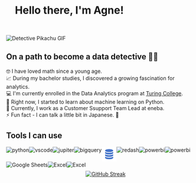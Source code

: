<div id="user-content-toc">
  <ul align="left" style="list-style: none;">
    <summary>
      <h1> Hello there, I'm Agne!</h1> <br>
    </summary>
  </ul>
</div>

![Detective Pikachu GIF](https://media.giphy.com/media/NS7gPxeumewkWDOIxi/giphy.gif)
## On a path to become a data detective :female_detective:
🤓 I have loved math since a young age.<br>
📈 During my bachelor studies, I discovered a growing fascination for analytics. <br>
💻 I'm currently enrolled in the Data Analytics program at [Turing College](https://www.turingcollege.com/data-analytics).  <br>
🌱 Right now, I started to learn about machine learning on Python.  <br>
👔 Currently, I work as a Customer Ssupport Team Lead at eneba. <br>
⚡ Fun fact - I can talk a little bit in Japanese. 🎌 <br>

## Tools I can use
<img align="left" alt="python" height="40px" src="https://upload.wikimedia.org/wikipedia/commons/thumb/1/1f/Python_logo_01.svg/2048px-Python_logo_01.svg.png" />
<img align="left" alt="vscode" height="40px" src="https://seeklogo.com/images/V/visual-studio-code-logo-449D71944F-seeklogo.com.png" />
<img align="left" alt="jupiter" height="40px" src= "https://encrypted-tbn0.gstatic.com/images?q=tbn:ANd9GcSlquQbehFaMuUwUN32KhAS4AxK7WTUtKuZBQ&s"/>
<img align="left" alt="bigquery" height="40px" src= "https://cdn.icon-icons.com/icons2/2699/PNG/512/google_bigquery_logo_icon_168150.png" />
<img align="left" alt="SQL" height="40px" src="https://raw.githubusercontent.com/github/explore/80688e429a7d4ef2fca1e82350fe8e3517d3494d/topics/sql/sql.png" />
<img align="left" alt="redash" height="40px" src="https://encrypted-tbn0.gstatic.com/images?q=tbn:ANd9GcSneh6jevV-sht1it4z9-Ff51c-WcQAl0-t-w&s" />
<img align="left" alt="powerbi" height="40px" src="https://upload.wikimedia.org/wikipedia/commons/thumb/c/cf/New_Power_BI_Logo.svg/1200px-New_Power_BI_Logo.svg.png" />
<img align="left" alt="powerbi" height="40px" src="https://cdn.worldvectorlogo.com/logos/amazon-quicksight.svg" />
<img align="left" alt="Google Sheets" height="40px" src="https://upload.wikimedia.org/wikipedia/commons/thumb/3/30/Google_Sheets_logo_%282014-2020%29.svg/49px-Google_Sheets_logo_%282014-2020%29.svg.png" />
<img align="left" alt="Excel" height="40px" src="https://upload.wikimedia.org/wikipedia/commons/thumb/3/34/Microsoft_Office_Excel_%282019%E2%80%93present%29.svg/120px-Microsoft_Office_Excel_%282019%E2%80%93present%29.svg.png" /> 
<img align="left" alt="Excel" height="40px" src="https://d2o3top45uowdm.cloudfront.net/media/8CD47F53-7BB3-407A-BFE897A72BCDF5D6/FD21379F-6371-45D7-9291024EFCF83F16/webimage-84001FC9-43E6-484A-AAB8910DFD3E0610.png" /> <br> <br>
<br>

[![GitHub Streak](https://github-readme-streak-stats.herokuapp.com?user=Agne-Vab&theme=dracula&border_radius=0&card_width=625&card_height=200&background=0D1117)](https://git.io/streak-stats)
